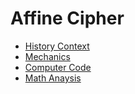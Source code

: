 
# Affine Cipher
 
* [History Context](Affine_History.md)
* [Mechanics](Affine_Mechanics.md)
* [Computer Code](cc.md)
* [Math Anaysis](mathanaysis.md)
